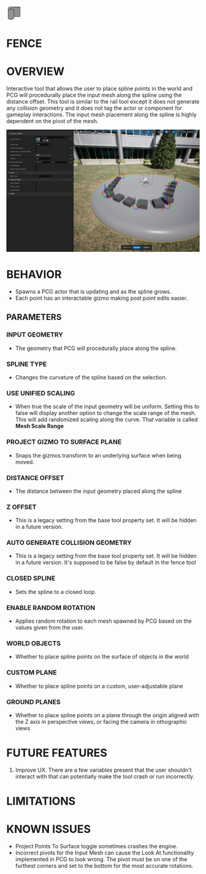 ﻿![Icon](../../../HandyMan/Content/Icons/fence.png)

# FENCE


# OVERVIEW

Interactive tool that allows the user to place spline points in the world and PCG will procedurally place the input mesh along the spline 
using the distance offset. This tool is similar to the rail tool except it does not generate any collision geometry and it does not tag the 
actor or component for gameplay interactions. The input mesh placement along the spline is highly dependent on the pivot of the mesh.

![Icon](../../screenshots/splines/fence.jpg)


# BEHAVIOR

- Spawns a PCG actor that is updating and as the spline grows.
- Each point has an interactable gizmo making post point edits easier.


## PARAMETERS

### INPUT GEOMETRY

- The geometry that PCG will procedurally place along the spline.

### SPLINE TYPE

- Changes the curvature of the spline based on the selection.

### USE UNIFIED SCALING

- When true the scale of the input geometry will be uniform. Setting this to false will display another option to change the
  scale range of the mesh. This will add randomized scaling along the curve. That variable is called **Mesh Scale Range**

### PROJECT GIZMO TO SURFACE PLANE

- Snaps the gizmos transform to an underlying surface when being moved.

### DISTANCE OFFSET

- The distance between the input geometry placed along the spline

### Z OFFSET

- This is a legacy setting from the base tool property set. It will be hidden in a future version.

### AUTO GENERATE COLLISION GEOMETRY

- This is a legacy setting from the base tool property set. It will be hidden in a future version. It's supposed to be false by default in
  the fence tool

### CLOSED SPLINE

- Sets the spline to a closed loop.

### ENABLE RANDOM ROTATION

- Applies random rotation to each mesh spawned by PCG based on the values given from the user.

### WORLD OBJECTS

- Whether to place spline points on the surface of objects in the world

### CUSTOM PLANE

- Whether to place spline points on a custom, user-adjustable plane

### GROUND PLANES

- Whether to place spline points on a plane through the origin aligned with the Z axis in perspective views, or facing the camera in othographic views


# FUTURE FEATURES
1. Improve UX. There are a few variables present that the user shouldn't interact with that can potentially make the tool crash or run incorrectly.



# LIMITATIONS


# KNOWN ISSUES
- Project Points To Surface toggle sometimes crashes the engine.
- Incorrect pivots for the Input Mesh can cause the Look At functionality implemented in PCG to look wrong.
The pivot must be on one of the furthest corners and set to the bottom for the most accurate rotations.


